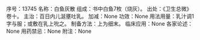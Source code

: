 序号：13745
名称：白鱼灰散
组成：书中白鱼7枚（烧灰）。
出处：《卫生总微》卷十。
主治：百日内儿涎壅吐乳。
加减：None
功效：None
用法用量：乳汁调1字与服；或敷在乳上吮之。
制备方法：上为细末。
临床应用：None
各家论述：None
用药禁忌：None
附注：None
